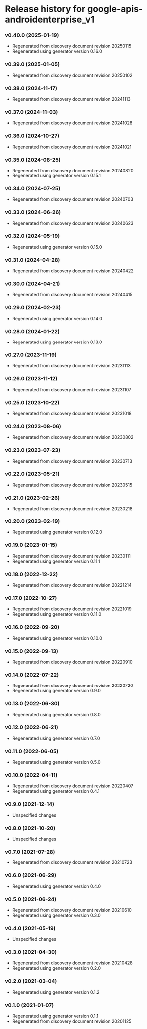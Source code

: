 # Release history for google-apis-androidenterprise_v1

### v0.40.0 (2025-01-19)

* Regenerated from discovery document revision 20250115
* Regenerated using generator version 0.16.0

### v0.39.0 (2025-01-05)

* Regenerated from discovery document revision 20250102

### v0.38.0 (2024-11-17)

* Regenerated from discovery document revision 20241113

### v0.37.0 (2024-11-03)

* Regenerated from discovery document revision 20241028

### v0.36.0 (2024-10-27)

* Regenerated from discovery document revision 20241021

### v0.35.0 (2024-08-25)

* Regenerated from discovery document revision 20240820
* Regenerated using generator version 0.15.1

### v0.34.0 (2024-07-25)

* Regenerated from discovery document revision 20240703

### v0.33.0 (2024-06-26)

* Regenerated from discovery document revision 20240623

### v0.32.0 (2024-05-19)

* Regenerated using generator version 0.15.0

### v0.31.0 (2024-04-28)

* Regenerated from discovery document revision 20240422

### v0.30.0 (2024-04-21)

* Regenerated from discovery document revision 20240415

### v0.29.0 (2024-02-23)

* Regenerated using generator version 0.14.0

### v0.28.0 (2024-01-22)

* Regenerated using generator version 0.13.0

### v0.27.0 (2023-11-19)

* Regenerated from discovery document revision 20231113

### v0.26.0 (2023-11-12)

* Regenerated from discovery document revision 20231107

### v0.25.0 (2023-10-22)

* Regenerated from discovery document revision 20231018

### v0.24.0 (2023-08-06)

* Regenerated from discovery document revision 20230802

### v0.23.0 (2023-07-23)

* Regenerated from discovery document revision 20230713

### v0.22.0 (2023-05-21)

* Regenerated from discovery document revision 20230515

### v0.21.0 (2023-02-26)

* Regenerated from discovery document revision 20230218

### v0.20.0 (2023-02-19)

* Regenerated using generator version 0.12.0

### v0.19.0 (2023-01-15)

* Regenerated from discovery document revision 20230111
* Regenerated using generator version 0.11.1

### v0.18.0 (2022-12-22)

* Regenerated from discovery document revision 20221214

### v0.17.0 (2022-10-27)

* Regenerated from discovery document revision 20221019
* Regenerated using generator version 0.11.0

### v0.16.0 (2022-09-20)

* Regenerated using generator version 0.10.0

### v0.15.0 (2022-09-13)

* Regenerated from discovery document revision 20220910

### v0.14.0 (2022-07-22)

* Regenerated from discovery document revision 20220720
* Regenerated using generator version 0.9.0

### v0.13.0 (2022-06-30)

* Regenerated using generator version 0.8.0

### v0.12.0 (2022-06-21)

* Regenerated using generator version 0.7.0

### v0.11.0 (2022-06-05)

* Regenerated using generator version 0.5.0

### v0.10.0 (2022-04-11)

* Regenerated from discovery document revision 20220407
* Regenerated using generator version 0.4.1

### v0.9.0 (2021-12-14)

* Unspecified changes

### v0.8.0 (2021-10-20)

* Unspecified changes

### v0.7.0 (2021-07-28)

* Regenerated from discovery document revision 20210723

### v0.6.0 (2021-06-29)

* Regenerated using generator version 0.4.0

### v0.5.0 (2021-06-24)

* Regenerated from discovery document revision 20210610
* Regenerated using generator version 0.3.0

### v0.4.0 (2021-05-19)

* Unspecified changes

### v0.3.0 (2021-04-30)

* Regenerated from discovery document revision 20210428
* Regenerated using generator version 0.2.0

### v0.2.0 (2021-03-04)

* Regenerated using generator version 0.1.2

### v0.1.0 (2021-01-07)

* Regenerated using generator version 0.1.1
* Regenerated from discovery document revision 20201125

